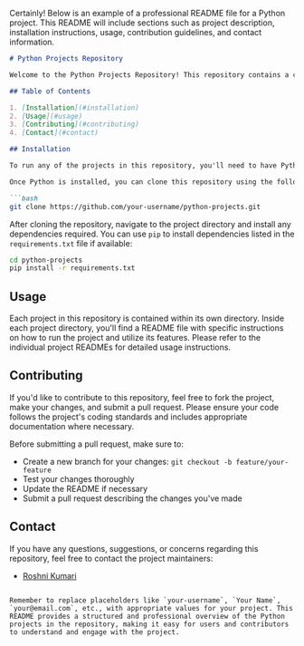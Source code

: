 Certainly! Below is an example of a professional README file for a Python project. This README will include sections such as project description, installation instructions, usage, contribution guidelines, and contact information.

```markdown
# Python Projects Repository

Welcome to the Python Projects Repository! This repository contains a collection of Python projects covering a wide range of topics and functionalities. Each project is designed to demonstrate various aspects of Python programming, from basic syntax to advanced concepts.

## Table of Contents

1. [Installation](#installation)
2. [Usage](#usage)
3. [Contributing](#contributing)
4. [Contact](#contact)

## Installation

To run any of the projects in this repository, you'll need to have Python installed on your system. You can download and install Python from the [official website](https://www.python.org/).

Once Python is installed, you can clone this repository using the following command:

```bash
git clone https://github.com/your-username/python-projects.git
```

After cloning the repository, navigate to the project directory and install any dependencies required. You can use `pip` to install dependencies listed in the `requirements.txt` file if available:

```bash
cd python-projects
pip install -r requirements.txt
```

## Usage

Each project in this repository is contained within its own directory. Inside each project directory, you'll find a README file with specific instructions on how to run the project and utilize its features. Please refer to the individual project READMEs for detailed usage instructions.

## Contributing

If you'd like to contribute to this repository, feel free to fork the project, make your changes, and submit a pull request. Please ensure your code follows the project's coding standards and includes appropriate documentation where necessary.

Before submitting a pull request, make sure to:

- Create a new branch for your changes: `git checkout -b feature/your-feature`
- Test your changes thoroughly
- Update the README if necessary
- Submit a pull request describing the changes you've made

## Contact

If you have any questions, suggestions, or concerns regarding this repository, feel free to contact the project maintainers:

- [Roshni Kumari](mailto:roshni06k2004@gmail.com)
```

Remember to replace placeholders like `your-username`, `Your Name`, `your@email.com`, etc., with appropriate values for your project. This README provides a structured and professional overview of the Python projects in the repository, making it easy for users and contributors to understand and engage with the project.
